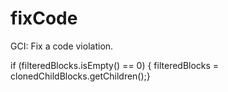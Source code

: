 # fixCode
GCI: Fix a code violation. 

if (filteredBlocks.isEmpty() == 0) {
     filteredBlocks = clonedChildBlocks.getChildren();}
